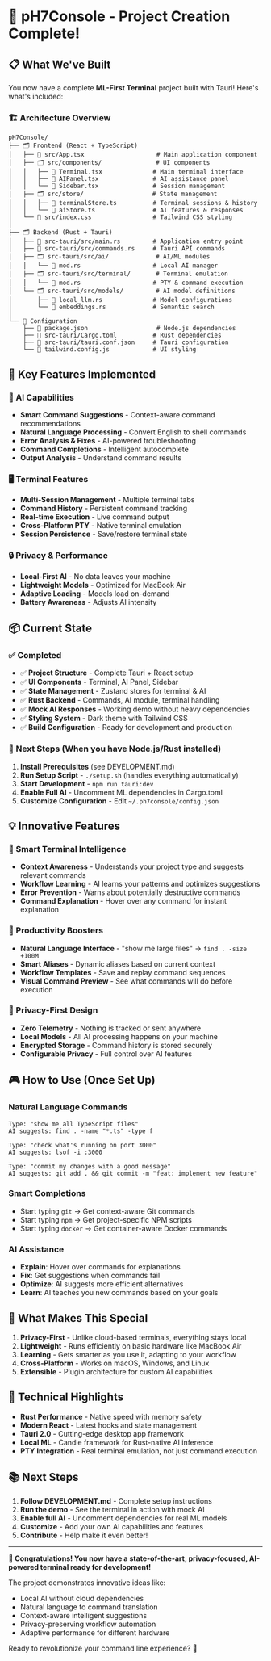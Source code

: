 # 🎉 pH7Console - Project Creation Complete!

## 📋 What We've Built

You now have a complete **ML-First Terminal** project built with Tauri! Here's what's included:

### 🏗️ Architecture Overview

```
pH7Console/
├── 🗂️ Frontend (React + TypeScript)
│   ├── 📄 src/App.tsx                    # Main application component
│   ├── 🗂️ src/components/               # UI components
│   │   ├── 📄 Terminal.tsx              # Main terminal interface
│   │   ├── 📄 AIPanel.tsx               # AI assistance panel
│   │   └── 📄 Sidebar.tsx               # Session management
│   ├── 🗂️ src/store/                   # State management
│   │   ├── 📄 terminalStore.ts          # Terminal sessions & history
│   │   └── 📄 aiStore.ts                # AI features & responses
│   └── 🎨 src/index.css                 # Tailwind CSS styling
│
├── 🗂️ Backend (Rust + Tauri)
│   ├── 📄 src-tauri/src/main.rs         # Application entry point
│   ├── 📄 src-tauri/src/commands.rs     # Tauri API commands
│   ├── 🗂️ src-tauri/src/ai/             # AI/ML modules
│   │   └── 📄 mod.rs                    # Local AI manager
│   ├── 🗂️ src-tauri/src/terminal/       # Terminal emulation
│   │   └── 📄 mod.rs                    # PTY & command execution
│   └── 🗂️ src-tauri/src/models/         # AI model definitions
│       ├── 📄 local_llm.rs              # Model configurations
│       └── 📄 embeddings.rs             # Semantic search
│
└── 📁 Configuration
    ├── 📄 package.json                   # Node.js dependencies
    ├── 📄 src-tauri/Cargo.toml          # Rust dependencies
    ├── 📄 src-tauri/tauri.conf.json     # Tauri configuration
    └── 📄 tailwind.config.js            # UI styling
```

## 🚀 Key Features Implemented

### 🤖 AI Capabilities
- **Smart Command Suggestions** - Context-aware command recommendations
- **Natural Language Processing** - Convert English to shell commands
- **Error Analysis & Fixes** - AI-powered troubleshooting
- **Command Completions** - Intelligent autocomplete
- **Output Analysis** - Understand command results

### 🖥️ Terminal Features
- **Multi-Session Management** - Multiple terminal tabs
- **Command History** - Persistent command tracking
- **Real-time Execution** - Live command output
- **Cross-Platform PTY** - Native terminal emulation
- **Session Persistence** - Save/restore terminal state

### 🔒 Privacy & Performance
- **Local-First AI** - No data leaves your machine
- **Lightweight Models** - Optimized for MacBook Air
- **Adaptive Loading** - Models load on-demand
- **Battery Awareness** - Adjusts AI intensity

## 📦 Current State

### ✅ Completed
- ✅ **Project Structure** - Complete Tauri + React setup
- ✅ **UI Components** - Terminal, AI Panel, Sidebar
- ✅ **State Management** - Zustand stores for terminal & AI
- ✅ **Rust Backend** - Commands, AI module, terminal handling
- ✅ **Mock AI Responses** - Working demo without heavy dependencies
- ✅ **Styling System** - Dark theme with Tailwind CSS
- ✅ **Build Configuration** - Ready for development and production

### 🔄 Next Steps (When you have Node.js/Rust installed)
1. **Install Prerequisites** (see DEVELOPMENT.md)
2. **Run Setup Script** - `./setup.sh` (handles everything automatically)
3. **Start Development** - `npm run tauri:dev`
4. **Enable Full AI** - Uncomment ML dependencies in Cargo.toml
5. **Customize Configuration** - Edit `~/.ph7console/config.json`

## 💡 Innovative Features

### 🧠 Smart Terminal Intelligence
- **Context Awareness** - Understands your project type and suggests relevant commands
- **Workflow Learning** - AI learns your patterns and optimizes suggestions
- **Error Prevention** - Warns about potentially destructive commands
- **Command Explanation** - Hover over any command for instant explanation

### 🎯 Productivity Boosters
- **Natural Language Interface** - "show me large files" → `find . -size +100M`
- **Smart Aliases** - Dynamic aliases based on current context
- **Workflow Templates** - Save and replay command sequences
- **Visual Command Preview** - See what commands will do before execution

### 🔐 Privacy-First Design
- **Zero Telemetry** - Nothing is tracked or sent anywhere
- **Local Models** - All AI processing happens on your machine
- **Encrypted Storage** - Command history is stored securely
- **Configurable Privacy** - Full control over AI features

## 🎮 How to Use (Once Set Up)

### Natural Language Commands
```
Type: "show me all TypeScript files"
AI suggests: find . -name "*.ts" -type f

Type: "check what's running on port 3000"
AI suggests: lsof -i :3000

Type: "commit my changes with a good message"
AI suggests: git add . && git commit -m "feat: implement new feature"
```

### Smart Completions
- Start typing `git` → Get context-aware Git commands
- Start typing `npm` → Get project-specific NPM scripts
- Start typing `docker` → Get container-aware Docker commands

### AI Assistance
- **Explain**: Hover over commands for explanations
- **Fix**: Get suggestions when commands fail
- **Optimize**: AI suggests more efficient alternatives
- **Learn**: AI teaches you new commands based on your goals

## 🌟 What Makes This Special

1. **Privacy-First** - Unlike cloud-based terminals, everything stays local
2. **Lightweight** - Runs efficiently on basic hardware like MacBook Air
3. **Learning** - Gets smarter as you use it, adapting to your workflow
4. **Cross-Platform** - Works on macOS, Windows, and Linux
5. **Extensible** - Plugin architecture for custom AI capabilities

## 🔧 Technical Highlights

- **Rust Performance** - Native speed with memory safety
- **Modern React** - Latest hooks and state management
- **Tauri 2.0** - Cutting-edge desktop app framework
- **Local ML** - Candle framework for Rust-native AI inference
- **PTY Integration** - Real terminal emulation, not just command execution

## 📚 Next Steps

1. **Follow DEVELOPMENT.md** - Complete setup instructions
2. **Run the demo** - See the terminal in action with mock AI
3. **Enable full AI** - Uncomment dependencies for real ML models
4. **Customize** - Add your own AI capabilities and features
5. **Contribute** - Help make it even better!

---

**🎉 Congratulations! You now have a state-of-the-art, privacy-focused, AI-powered terminal ready for development!**

The project demonstrates innovative ideas like:
- Local AI without cloud dependencies
- Natural language to command translation
- Context-aware intelligent suggestions
- Privacy-preserving workflow automation
- Adaptive performance for different hardware

Ready to revolutionize your command line experience? 🚀
